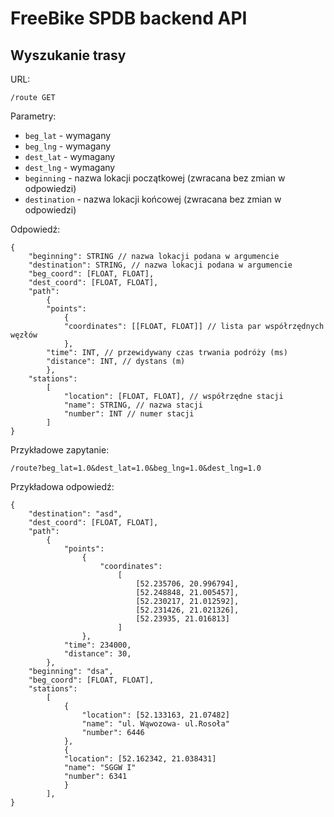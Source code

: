 FreeBike SPDB backend API
========

Wyszukanie trasy
----------------

URL:

    /route GET

Parametry:

- `beg_lat` - wymagany
- `beg_lng` - wymagany
- `dest_lat` - wymagany
- `dest_lng` - wymagany
- `beginning` - nazwa lokacji początkowej (zwracana bez zmian w odpowiedzi)
- `destination` - nazwa lokacji końcowej (zwracana bez zmian w odpowiedzi)

Odpowiedź:

    {
        "beginning": STRING // nazwa lokacji podana w argumencie
        "destination": STRING, // nazwa lokacji podana w argumencie
        "beg_coord": [FLOAT, FLOAT],
        "dest_coord": [FLOAT, FLOAT],
        "path":
            {
            "points":
                {
                "coordinates": [[FLOAT, FLOAT]] // lista par współrzędnych węzłów
                },
            "time": INT, // przewidywany czas trwania podróży (ms)
            "distance": INT, // dystans (m)
            },
        "stations":
            [
                "location": [FLOAT, FLOAT], // współrzędne stacji
                "name": STRING, // nazwa stacji
                "number": INT // numer stacji
            ]
    }


Przykładowe zapytanie:

    /route?beg_lat=1.0&dest_lat=1.0&beg_lng=1.0&dest_lng=1.0
Przykładowa odpowiedź:

    {
        "destination": "asd",
        "dest_coord": [FLOAT, FLOAT],
        "path":
            {
                "points":
                    {
                        "coordinates":
                            [
                                [52.235706, 20.996794],
                                [52.248848, 21.005457],
                                [52.230217, 21.012592],
                                [52.231426, 21.021326],
                                [52.23935, 21.016813]
                            ]
                    },
                "time": 234000,
                "distance": 30,
            },
        "beginning": "dsa",
        "beg_coord": [FLOAT, FLOAT],
        "stations":
            [
                {
                    "location": [52.133163, 21.07482]
                    "name": "ul. Wąwozowa- ul.Rosoła"
                    "number": 6446
                },
                {
                "location": [52.162342, 21.038431]
                "name": "SGGW I"
                "number": 6341
                }
            ],
    }
